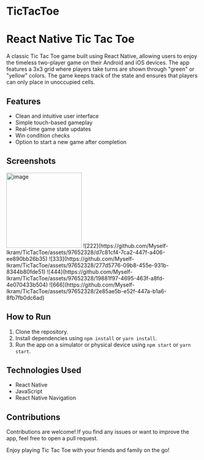 # TicTacToe
# React Native Tic Tac Toe

A classic Tic Tac Toe game built using React Native, allowing users to enjoy the timeless two-player game on their Android and iOS devices. The app features a 3x3 grid where players take turns are shown through "green" or "yellow" colors. The game keeps track of the state and ensures that players can only place in unoccupied cells. 

## Features
- Clean and intuitive user interface
- Simple touch-based gameplay
- Real-time game state updates
- Win condition checks
- Option to start a new game after completion

## Screenshots
<img width="197" alt="image" src="https://github.com/Myself-Ikram/TicTacToe/assets/97652328/05f0154c-192d-40e5-b01d-d1422da722ba">
![222](https://github.com/Myself-Ikram/TicTacToe/assets/97652328/d7c81cf4-7ca2-447f-a406-ee890bb26b35)
![333](https://github.com/Myself-Ikram/TicTacToe/assets/97652328/277d5776-09b8-455e-931b-8344b80fde51)
![444](https://github.com/Myself-Ikram/TicTacToe/assets/97652328/19881f97-4695-463f-a8fd-4e070433b504)
![666](https://github.com/Myself-Ikram/TicTacToe/assets/97652328/2e85ae5b-e52f-447a-b1a6-8fb7fb0dc6ad)



## How to Run
1. Clone the repository.
2. Install dependencies using `npm install` or `yarn install`.
3. Run the app on a simulator or physical device using `npm start` or `yarn start`.

## Technologies Used
- React Native
- JavaScript
- React Native Navigation

## Contributions
Contributions are welcome! If you find any issues or want to improve the app, feel free to open a pull request.

Enjoy playing Tic Tac Toe with your friends and family on the go!

